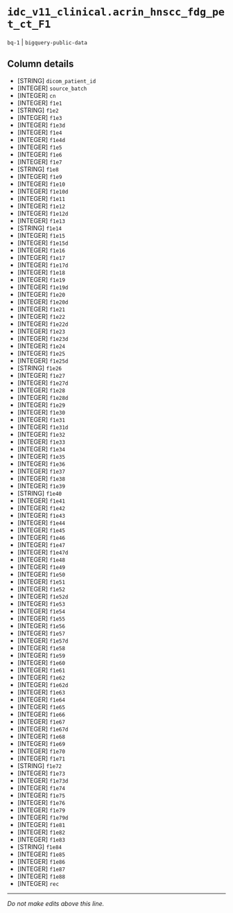 # `idc_v11_clinical.acrin_hnscc_fdg_pet_ct_F1`
`bq-1` | `bigquery-public-data`

## Column details
* [STRING]    `dicom_patient_id`
* [INTEGER]   `source_batch`
* [INTEGER]   `cn`
* [INTEGER]   `f1e1`
* [STRING]    `f1e2`
* [INTEGER]   `f1e3`
* [INTEGER]   `f1e3d`
* [INTEGER]   `f1e4`
* [INTEGER]   `f1e4d`
* [INTEGER]   `f1e5`
* [INTEGER]   `f1e6`
* [INTEGER]   `f1e7`
* [STRING]    `f1e8`
* [INTEGER]   `f1e9`
* [INTEGER]   `f1e10`
* [INTEGER]   `f1e10d`
* [INTEGER]   `f1e11`
* [INTEGER]   `f1e12`
* [INTEGER]   `f1e12d`
* [INTEGER]   `f1e13`
* [STRING]    `f1e14`
* [INTEGER]   `f1e15`
* [INTEGER]   `f1e15d`
* [INTEGER]   `f1e16`
* [INTEGER]   `f1e17`
* [INTEGER]   `f1e17d`
* [INTEGER]   `f1e18`
* [INTEGER]   `f1e19`
* [INTEGER]   `f1e19d`
* [INTEGER]   `f1e20`
* [INTEGER]   `f1e20d`
* [INTEGER]   `f1e21`
* [INTEGER]   `f1e22`
* [INTEGER]   `f1e22d`
* [INTEGER]   `f1e23`
* [INTEGER]   `f1e23d`
* [INTEGER]   `f1e24`
* [INTEGER]   `f1e25`
* [INTEGER]   `f1e25d`
* [STRING]    `f1e26`
* [INTEGER]   `f1e27`
* [INTEGER]   `f1e27d`
* [INTEGER]   `f1e28`
* [INTEGER]   `f1e28d`
* [INTEGER]   `f1e29`
* [INTEGER]   `f1e30`
* [INTEGER]   `f1e31`
* [INTEGER]   `f1e31d`
* [INTEGER]   `f1e32`
* [INTEGER]   `f1e33`
* [INTEGER]   `f1e34`
* [INTEGER]   `f1e35`
* [INTEGER]   `f1e36`
* [INTEGER]   `f1e37`
* [INTEGER]   `f1e38`
* [INTEGER]   `f1e39`
* [STRING]    `f1e40`
* [INTEGER]   `f1e41`
* [INTEGER]   `f1e42`
* [INTEGER]   `f1e43`
* [INTEGER]   `f1e44`
* [INTEGER]   `f1e45`
* [INTEGER]   `f1e46`
* [INTEGER]   `f1e47`
* [INTEGER]   `f1e47d`
* [INTEGER]   `f1e48`
* [INTEGER]   `f1e49`
* [INTEGER]   `f1e50`
* [INTEGER]   `f1e51`
* [INTEGER]   `f1e52`
* [INTEGER]   `f1e52d`
* [INTEGER]   `f1e53`
* [INTEGER]   `f1e54`
* [INTEGER]   `f1e55`
* [INTEGER]   `f1e56`
* [INTEGER]   `f1e57`
* [INTEGER]   `f1e57d`
* [INTEGER]   `f1e58`
* [INTEGER]   `f1e59`
* [INTEGER]   `f1e60`
* [INTEGER]   `f1e61`
* [INTEGER]   `f1e62`
* [INTEGER]   `f1e62d`
* [INTEGER]   `f1e63`
* [INTEGER]   `f1e64`
* [INTEGER]   `f1e65`
* [INTEGER]   `f1e66`
* [INTEGER]   `f1e67`
* [INTEGER]   `f1e67d`
* [INTEGER]   `f1e68`
* [INTEGER]   `f1e69`
* [INTEGER]   `f1e70`
* [INTEGER]   `f1e71`
* [STRING]    `f1e72`
* [INTEGER]   `f1e73`
* [INTEGER]   `f1e73d`
* [INTEGER]   `f1e74`
* [INTEGER]   `f1e75`
* [INTEGER]   `f1e76`
* [INTEGER]   `f1e79`
* [INTEGER]   `f1e79d`
* [INTEGER]   `f1e81`
* [INTEGER]   `f1e82`
* [INTEGER]   `f1e83`
* [STRING]    `f1e84`
* [INTEGER]   `f1e85`
* [INTEGER]   `f1e86`
* [INTEGER]   `f1e87`
* [INTEGER]   `f1e88`
* [INTEGER]   `rec`

-------------------------------------------------------------------------------
*Do not make edits above this line.*
